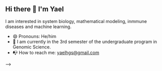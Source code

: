 ## Hi there 👋 I'm Yael
I am interested in system biology, mathematical modeling, inmmune diseases and machine learning.

- 😄 Pronouns: He/him
- 🎒 I am currently in the 3rd semester of the undergraduate program in Genomic Science.
- 📭 How to reach me: yaelhgs@gmail.com

-->
